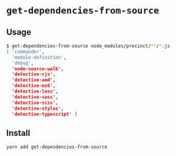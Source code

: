 # `get-dependencies-from-source`

## Usage

```sh
$ get-dependencies-from-source node_modules/precinct/**/*.js
[ 'commander',
  'module-definition',
  'debug',
  'node-source-walk',
  'detective-cjs',
  'detective-amd',
  'detective-es6',
  'detective-less',
  'detective-sass',
  'detective-scss',
  'detective-stylus',
  'detective-typescript' ]
```

## Install

```sh
yarn add get-dependencies-from-source
```
